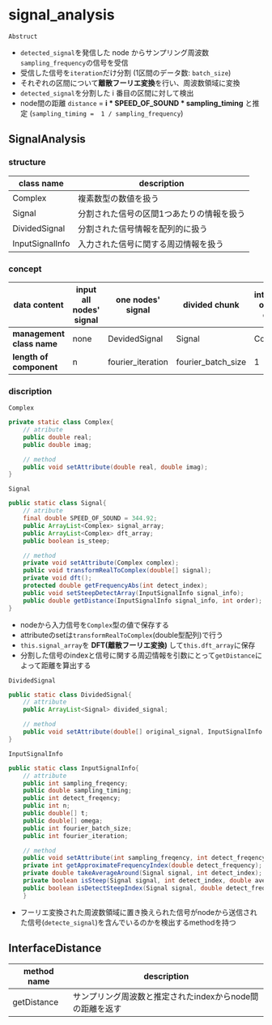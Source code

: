 # signal_analysis

`Abstruct`

* `detected_signal`を発信した node からサンプリング周波数`sampling_frequency`の信号を受信
* 受信した信号を`iteration`だけ分割 (1区間のデータ数: `batch_size`)
* それぞれの区間について**離散フーリエ変換**を行い、周波数領域に変換
* `detected_signal`を分割した i 番目の区間に対して検出
* node間の距離 `distance` =  **i * SPEED_OF_SOUND * sampling_timing** と推定 (`sampling_timing =  1 / sampling_frequency`)

## SignalAnalysis

### structure

|class name|description|
|--|--|
|Complex|複素数型の数値を扱う|
|Signal|分割された信号の区間1つあたりの情報を扱う|
|DividedSignal|分割された信号情報を配列的に扱う|
|InputSignalInfo|入力された信号に関する周辺情報を扱う|

### concept

|**data content**|input all nodes' signal|one nodes' signal|divided chunk|intensity of one data|
|--|--|--|--|--|
|**management class name**|none|DevidedSignal|Signal|Complex|
|**length of component**|n|fourier_iteration|fourier_batch_size|1|

### discription

`Complex`

```java
private static class Complex{
    // atribute
    public double real;
    public double imag;

    // method
    public void setAttribute(double real, double imag);
}
```

`Signal`

```java
public static class Signal{
    // atribute
    final double SPEED_OF_SOUND = 344.92;
    public ArrayList<Complex> signal_array;
    public ArrayList<Complex> dft_array;
    public boolean is_steep;

    // method
    private void setAttribute(Complex complex);
    public void transformRealToComplex(double[] signal);
    private void dft();
    protected double getFrequencyAbs(int detect_index);
    public void setSteepDetectArray(InputSignalInfo signal_info);
    public double getDistance(InputSignalInfo signal_info, int order);
}
```

* nodeから入力信号を`Complex`型の値で保存する
* attributeのsetは`transformRealToComplex`(double型配列)で行う
* `this.signal_array`を **DFT(離散フーリエ変換)** して`this.dft_array`に保存
* 分割した信号のindexと信号に関する周辺情報を引数にとって`getDistance`によって距離を算出する

`DividedSignal`

```java
public static class DividedSignal{
    // attribute
    public ArrayList<Signal> divided_signal;

    // method
    public void setAttribute(double[] original_signal, InputSignalInfo signal_info)
}
```

`InputSignalInfo`

```java
public static class InputSignalInfo{
    // attribute
    public int sampling_freqency;
    public double sampling_timing;
    public int detect_freqency;
    public int n;
    public double[] t;
    public double[] omega;
    public int fourier_batch_size;
    public int fourier_iteration;

    // method
    public void setAttribute(int sampling_freqency, int detect_freqency, int n, int fourier_batch_size);
    private int getApproximateFrequencyIndex(double detect_frequency);
    private double takeAverageAround(Signal signal, int detect_index);
    private boolean isSteep(Signal signal, int detect_index, double average_frequency);
    public boolean isDetectSteepIndex(Signal signal, double detect_frequency);
    }
```

* フーリエ変換された周波数領域に置き換えられた信号がnodeから送信された信号(`detecte_signal`)を含んでいるのかを検出するmethodを持つ

## InterfaceDistance

|method name|description|
|--|--|
|getDistance|サンプリング周波数と推定されたindexからnode間の距離を返す|
